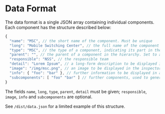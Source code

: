# Data Format

The data format is a single JSON array containing individual components. Each component has the structure described below:

```js
{
  "name": "MSC", // the short name of the component. Must be unique
  "long": "Mobile Switching Center", // the full name of the component
  "type": "MSC", // the type of a component, indicating its part in the network. Common choices are MSC, NSS, BSS, UeT
  "parent": "", // the parent of a component in the hierarchy. Set to an empty string to declare as the root node, set to "sub" to hide from the hierarchy
  "responsible": "NSS", // the responsible team
  "detail": "Lorem Ipsum", // a long-form description to be displayed in the inspector
  "image": "/img/msc.png", // an image to be displayed in the inspector. can be left empty as well.
  "info": { "foo": "bar" }, // further information to be displayed in a table in the inspector
  "subcomponents": [ "foo" "bar" ] // further components, used to generate the schematic view
}
```

The fields `name`, `long`, `type`, `parent`, `detail` must be given; `responsible`, `image`, `info` and `subcomponents` are optional.

See `/dist/data.json` for a limited example of this structure.
